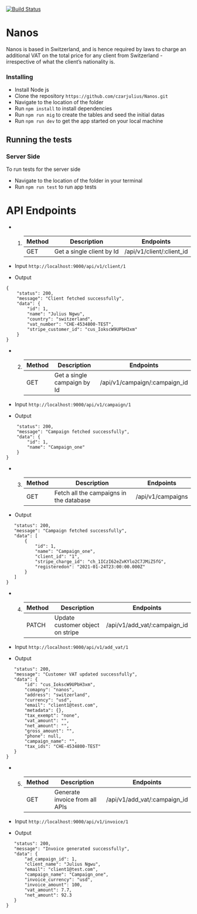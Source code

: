 [![Build Status](https://travis-ci.org/czarjulius/Nanos.svg?branch=main)](https://travis-ci.org/czarjulius/Nanos)

# Nanos
Nanos is based in Switzerland, and is hence required by laws to charge an additional VAT on the total price for any client from Switzerland - irrespective of what the client’s nationality is.

### Installing
- Install Node js
- Clone the repository `https://github.com/czarjulius/Nanos.git`
- Navigate to the location of the folder
- Run `npm install` to install dependencies
- Run `npm run mig` to create the tables and seed the initial datas
- Run `npm run dev` to get the app started on your local machine

## Running the tests 
### Server Side
To run tests for the server side
- Navigate to the location of the folder in your terminal
- Run `npm run test` to run app tests

# API Endpoints

- 1. | Method | Description | Endpoints      |
     | ------ | ----------- | -------------- |
     | GET |Get a single client by Id| /api/v1/client/:client_id|

- Input `http://localhost:9000/api/v1/client/1`

- Output
```
{
    "status": 200,
    "message": "Client fetched successfully",
    "data": {
        "id": 1,
        "name": "Julius Ngwu",
        "country": "switzerland",
        "vat_number": "CHE-4534800-TEST",
        "stripe_customer_id": "cus_IokscW9UPbH3xm"
    }
}
```
- 2. | Method | Description | Endpoints      |
     | ------ | ----------- | -------------- |
     | GET |Get a single campaign by Id |  /api/v1/campaign/:campaign_id|

 - Input `http://localhost:9000/api/v1/campaign/1`

- Output
```{
    "status": 200,
    "message": "Campaign fetched successfully",
    "data": {
        "id": 1,
        "name": "Campaign_one"
    }
}
```
- 3. | Method | Description | Endpoints      |
     | ------ | ----------- | -------------- |
     | GET |Fetch all the campaigns in the database | /api/v1/campaigns|

 - Output
 ```{
    "status": 200,
    "message": "Campaign fetched successfully",
    "data": [
        {
            "id": 1,
            "name": "Campaign_one",
            "client_id": "1",
            "stripe_charge_id": "ch_1ICzI62eZvKYlo2C7JMiZ5fG",
            "registeredon": "2021-01-24T23:00:00.000Z"
        }
    ]
}
 ```

 - 4. | Method | Description | Endpoints      |
      | ------ | ----------- | -------------- |
      | PATCH |Update customer object on stripe| /api/v1/add_vat/:campaign_id|

  - Input `http://localhost:9000/api/v1/add_vat/1`

 - Output
 ```{
    "status": 200,
    "message": "Customer VAT updated successfully",
    "data": {
        "id": "cus_IokscW9UPbH3xm",
        "comapny": "nanos",
        "address": "switzerland",
        "currency": "usd",
        "email": "client1@test.com",
        "metadata": {},
        "tax_exempt": "none",
        "vat_amount": "",
        "net_amount": "",
        "gross_amount": "",
        "phone": null,
        "campaign_name": "",
        "tax_ids": "CHE-4534800-TEST"
    }
}
 ```

 - 5. | Method | Description | Endpoints      |
      | ------ | ----------- | -------------- |
      | GET |Generate invoice from all APIs| /api/v1/add_vat/:campaign_id|

  - Input `http://localhost:9000/api/v1/invoice/1`

 - Output
 ```{
    "status": 200,
    "message": "Invoice generated successfully",
    "data": {
        "ad_campaign_id": 1,
        "client_name": "Julius Ngwu",
        "email": "client1@test.com",
        "campaign_name": "Campaign_one",
        "invoice_currency": "usd",
        "invoice_amount": 100,
        "vat_amount": 7.7,
        "net_amount": 92.3
    }
}
 ```